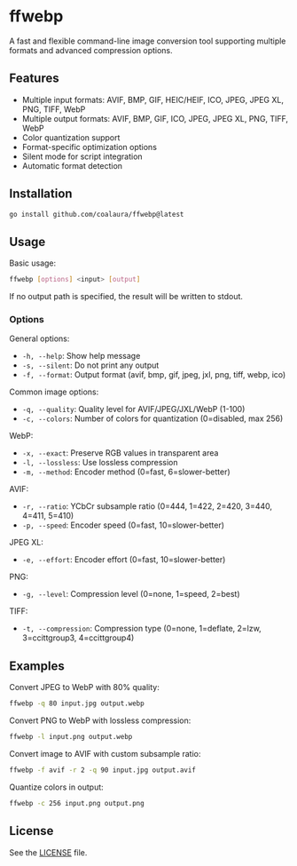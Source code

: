 # ffwebp

A fast and flexible command-line image conversion tool supporting multiple formats and advanced compression options.

## Features

- Multiple input formats: AVIF, BMP, GIF, HEIC/HEIF, ICO, JPEG, JPEG XL, PNG, TIFF, WebP
- Multiple output formats: AVIF, BMP, GIF, ICO, JPEG, JPEG XL, PNG, TIFF, WebP
- Color quantization support
- Format-specific optimization options
- Silent mode for script integration
- Automatic format detection

## Installation

```bash
go install github.com/coalaura/ffwebp@latest
```

## Usage

Basic usage:
```bash
ffwebp [options] <input> [output]
```

If no output path is specified, the result will be written to stdout.

### Options

General options:
- `-h, --help`: Show help message
- `-s, --silent`: Do not print any output
- `-f, --format`: Output format (avif, bmp, gif, jpeg, jxl, png, tiff, webp, ico)

Common image options:
- `-q, --quality`: Quality level for AVIF/JPEG/JXL/WebP (1-100)
- `-c, --colors`: Number of colors for quantization (0=disabled, max 256)

WebP:
- `-x, --exact`: Preserve RGB values in transparent area
- `-l, --lossless`: Use lossless compression
- `-m, --method`: Encoder method (0=fast, 6=slower-better)

AVIF:
- `-r, --ratio`: YCbCr subsample ratio (0=444, 1=422, 2=420, 3=440, 4=411, 5=410)
- `-p, --speed`: Encoder speed (0=fast, 10=slower-better)

JPEG XL:
- `-e, --effort`: Encoder effort (0=fast, 10=slower-better)

PNG:
- `-g, --level`: Compression level (0=none, 1=speed, 2=best)

TIFF:
- `-t, --compression`: Compression type (0=none, 1=deflate, 2=lzw, 3=ccittgroup3, 4=ccittgroup4)

## Examples

Convert JPEG to WebP with 80% quality:
```bash
ffwebp -q 80 input.jpg output.webp
```

Convert PNG to WebP with lossless compression:
```bash
ffwebp -l input.png output.webp
```

Convert image to AVIF with custom subsample ratio:
```bash
ffwebp -f avif -r 2 -q 90 input.jpg output.avif
```

Quantize colors in output:
```bash
ffwebp -c 256 input.png output.png
```

## License

See the [LICENSE](LICENSE) file.
